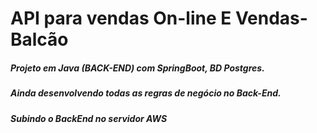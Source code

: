 # API para vendas On-line E Vendas-Balcão
##### Projeto em Java (BACK-END) com SpringBoot, BD Postgres.
##### Ainda desenvolvendo todas as regras de negócio no Back-End.
##### Subindo o BackEnd no servidor AWS


